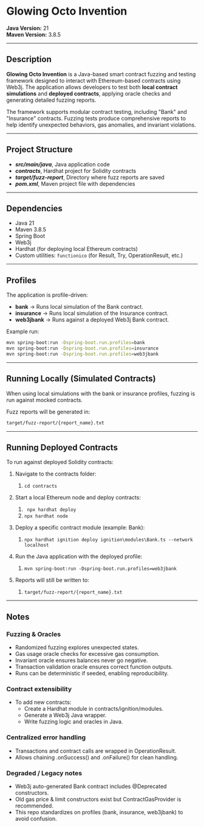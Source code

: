 # Glowing Octo Invention

**Java Version:** 21  
**Maven Version:** 3.8.5

---

## Description

**Glowing Octo Invention** is a Java-based smart contract fuzzing and testing framework designed to interact with
Ethereum-based contracts using Web3j. The application allows developers to test both **local contract simulations** and
**deployed contracts**, applying oracle checks and generating detailed fuzzing reports.

The framework supports modular contract testing, including "Bank" and "Insurance" contracts. Fuzzing tests produce
comprehensive reports to help identify unexpected behaviors, gas anomalies, and invariant violations.

---

## Project Structure

* _**src/main/java**_, Java application code
* **_contracts_**, Hardhat project for Solidity contracts
* **_target/fuzz-report_**, Directory where fuzz reports are saved
* **_pom.xml_**, Maven project file with dependencies

---

## Dependencies

- Java 21
- Maven 3.8.5
- Spring Boot
- Web3j
- Hardhat (for deploying local Ethereum contracts)
- Custom utilities: `functionico` (for Result, Try, OperationResult, etc.)

---

## Profiles

The application is profile-driven:

- **bank** → Runs local simulation of the Bank contract.
- **insurance** → Runs local simulation of the Insurance contract.
- **web3jbank** → Runs against a deployed Web3j Bank contract.

Example run:

```bash
mvn spring-boot:run -Dspring-boot.run.profiles=bank
mvn spring-boot:run -Dspring-boot.run.profiles=insurance
mvn spring-boot:run -Dspring-boot.run.profiles=web3jbank
```

---
<h2>Running Locally (Simulated Contracts)</h2>

When using local simulations with the bank or insurance profiles, fuzzing is run against mocked contracts.

Fuzz reports will be generated in:

```bash
target/fuzz-report/{report_name}.txt
```

---
<h2>Running Deployed Contracts</h2>

To run against deployed Solidity contracts:

1. Navigate to the contracts folder:
    1. ```cd contracts```
2. Start a local Ethereum node and deploy contracts:
    1. ``` npx hardhat deploy```
    2. ```npx hardhat node```
3. Deploy a specific contract module (example: Bank):
    1. ```npx hardhat ignition deploy ignition\modules\Bank.ts --network localhost```
4. Run the Java application with the deployed profile:
    1. ```mvn spring-boot:run -Dspring-boot.run.profiles=web3jbank```

5. Reports will still be written to:
    1. ```target/fuzz-report/{report_name}.txt```

---
<h2>Notes</h2>

<h3>Fuzzing & Oracles</h3>

* Randomized fuzzing explores unexpected states.
* Gas usage oracle checks for excessive gas consumption.
* Invariant oracle ensures balances never go negative.
* Transaction validation oracle ensures correct function outputs.
* Runs can be deterministic if seeded, enabling reproducibility.

<h3>Contract extensibility</h3>

* To add new contracts:
    * Create a Hardhat module in contracts/ignition/modules.
    * Generate a Web3j Java wrapper.
    * Write fuzzing logic and oracles in Java.

<h3>Centralized error handling</h3>

* Transactions and contract calls are wrapped in OperationResult.
* Allows chaining .onSuccess() and .onFailure() for clean handling.

<h3>Degraded / Legacy notes</h3>

* Web3j auto-generated Bank contract includes @Deprecated constructors.
* Old gas price & limit constructors exist but ContractGasProvider is recommended.
* This repo standardizes on profiles (bank, insurance, web3jbank) to avoid confusion.